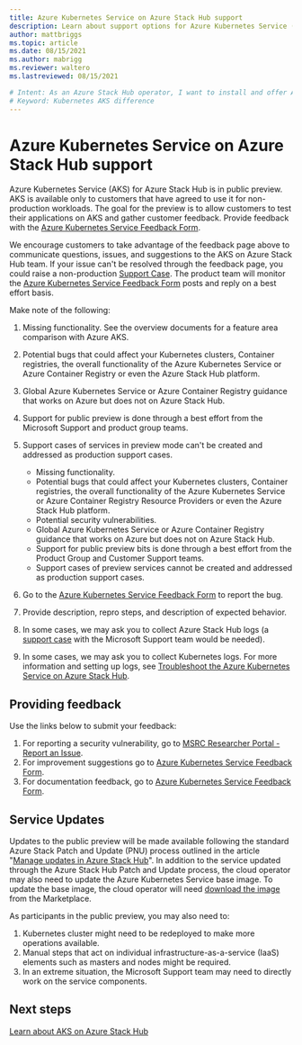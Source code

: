```yaml
---
title: Azure Kubernetes Service on Azure Stack Hub support
description: Learn about support options for Azure Kubernetes Service (ASK) on Azure Stack Hub.
author: mattbriggs
ms.topic: article
ms.date: 08/15/2021
ms.author: mabrigg
ms.reviewer: waltero
ms.lastreviewed: 08/15/2021

# Intent: As an Azure Stack Hub operator, I want to install and offer Azure Kubernetes Service on Azure Stack Hub so my supported user can offer containerized solutions.
# Keyword: Kubernetes AKS difference
---
```


# Azure Kubernetes Service on Azure Stack Hub support

Azure Kubernetes Service (AKS) for Azure Stack Hub is in public preview. AKS is available only to customers that have agreed to use it for non-production workloads. The goal for the preview is to allow customers to test their applications on AKS and gather customer feedback. Provide feedback with the [Azure Kubernetes Service Feedback Form](https://aka.ms/aks-ash-feedback).

We encourage customers to take advantage of the feedback page above to communicate questions, issues, and suggestions to the AKS on Azure Stack Hub team. If your issue can't be resolved through the feedback page, you could raise a non-production [Support Case](/azure-stack/operator/azure-stack-help-and-support-overview). The product team will monitor the [Azure Kubernetes Service Feedback Form](https://aka.ms/aks-ash-feedback) posts and reply on a best effort basis.

Make note of the following:

1.  Missing functionality. See the overview documents for a feature area comparison with Azure AKS.
2.  Potential bugs that could affect your Kubernetes clusters, Container registries, the overall functionality of the Azure Kubernetes Service or Azure Container Registry or even the Azure Stack Hub platform.
3.  Global Azure Kubernetes Service or Azure Container Registry guidance that works on Azure but does not on Azure Stack Hub.
4.  Support for public preview is done through a best effort from the Microsoft Support and product group teams.
5.  Support cases of services in preview mode can't be created and addressed as production support cases.

    - Missing functionality.
    - Potential bugs that could affect your Kubernetes clusters, Container registries, the overall functionality of the Azure Kubernetes Service or Azure Container Registry Resource Providers or even the Azure Stack Hub platform.
    - Potential security vulnerabilities.
    - Global Azure Kubernetes Service or Azure Container Registry guidance that works on Azure but does not on Azure Stack Hub.
    - Support for public preview bits is done through a best effort from the Product Group and Customer Support teams.
    - Support cases of preview services cannot be created and addressed as production support cases.

1.  Go to the [Azure Kubernetes Service Feedback Form](https://aka.ms/aks-ash-feedback) to report the bug.
2.  Provide description, repro steps, and description of expected behavior.
3.  In some cases, we may ask you to collect Azure Stack Hub logs (a [support case](/azure-stack/operator/azure-stack-help-and-support-overview) with the Microsoft Support team would be needed).
4.  In some cases, we may ask you to collect Kubernetes logs. For more information and setting up logs, see [Troubleshoot the Azure Kubernetes Service on Azure Stack Hub](https://microsoft-my.sharepoint.com/personal/mabrigg_microsoft_com/Documents/Review_in/2021_07/1845670%20AKS/aks-troubleshoot.md).

## Providing feedback

Use the links below to submit your feedback:

1.  For reporting a security vulnerability, go to [MSRC Researcher Portal - Report an Issue](https://msrc.microsoft.com/create-report).
2.  For improvement suggestions go to [Azure Kubernetes Service Feedback Form](https://aka.ms/aks-ash-feedback).
3.  For documentation feedback, go to [Azure Kubernetes Service Feedback Form](https://aka.ms/aks-ash-feedback).

## Service Updates

Updates to the public preview will be made available following the standard Azure Stack Patch and Update (PNU) process outlined in the article "[Manage updates in Azure Stack Hub](/azure-stack/operator/azure-stack-update)". In addition to the service updated through the Azure Stack Hub Patch and Update process, the cloud operator may also need to update the Azure Kubernetes Service base image. To update the base image, the cloud operator will need [download the image](/azure-stack/operator/azure-stack-download-azure-marketplace-item) from the Marketplace.

As participants in the public preview, you may also need to:

1.  Kubernetes cluster might need to be redeployed to make more operations available.
2.  Manual steps that act on individual infrastructure-as-a-service (IaaS) elements such as masters and nodes might be required.
3.  In an extreme situation, the Microsoft Support team may need to directly work on the service components.
## Next steps

[Learn about AKS on Azure Stack Hub](aks-overview.md)
